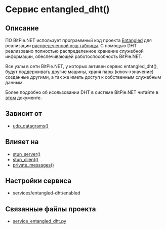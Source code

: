 ﻿# Сервис entangled_dht()


## Описание
ПО BitPie.NET использует программный код проекта [Entangled](http://entangled.sourceforge.net) для реализации
[распределенной хэш таблицы](http://en.wikipedia.org/wiki/Distributed_hash_table). С помощью DHT реализовано 
полностью распределенное хранение служебной информации, обеспечивающей работоспособность BitPie.NET.

Все узлы в сети BitPie.NET, у которых активен сервис entangled_dht(), будут поддерживать другие машины, 
храня пары (ключ->значение) созданные другими, а так же иметь доступ к собственным служебным данным.

Более подробно об исользовании DHT в системе BitPie.NET читайте в [этом](dht.md) документе.


## Зависит от
* [udp_datagrams()](services/service_udp_datagrams.md)


## Влияет на
* [stun_server()](services/service_stun_server.md)
* [stun_client()](services/service_stun_client.md)
* [private_messages()](services/service_private_messages.md)


## Настройки сервиса
* services/entangled-dht/enabled


## Связанные файлы проекта
* [service_entangled_dht.py](services/service_entangled_dht)

